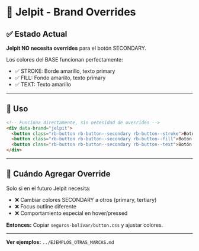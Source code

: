 # 🎨 Jelpit - Brand Overrides

## ✅ Estado Actual

**Jelpit NO necesita overrides** para el botón SECONDARY.

Los colores del BASE funcionan perfectamente:

- ✅ STROKE: Borde amarillo, texto primary
- ✅ FILL: Fondo amarillo, texto primary
- ✅ TEXT: Texto amarillo

---

## 📝 Uso

```html
<!-- Funciona directamente, sin necesidad de overrides -->
<div data-brand="jelpit">
  <button class="rb-button rb-button--secondary rb-button--stroke">Botón Stroke</button>
  <button class="rb-button rb-button--secondary rb-button--fill">Botón Fill</button>
  <button class="rb-button rb-button--secondary rb-button--text">Botón Text</button>
</div>
```

---

## 🎯 Cuándo Agregar Override

Solo si en el futuro Jelpit necesita:

- ❌ Cambiar colores SECONDARY a otros (primary, tertiary)
- ❌ Focus outline diferente
- ❌ Comportamiento especial en hover/pressed

**Entonces:** Copiar `seguros-bolivar/button.css` y ajustar colores.

---

**Ver ejemplos:** `../EJEMPLOS_OTRAS_MARCAS.md`
